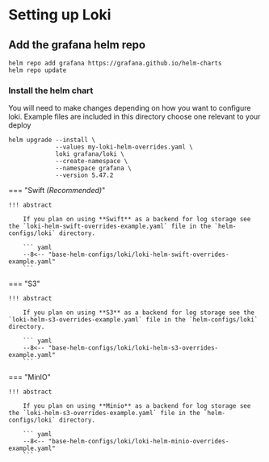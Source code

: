 # Setting up Loki

## Add the grafana helm repo

``` shell
helm repo add grafana https://grafana.github.io/helm-charts
helm repo update
```

### Install the helm chart

You will need to make changes depending on how you want to configure loki. Example files are included in this directory choose one relevant to your deploy

``` shell
helm upgrade --install \
             --values my-loki-helm-overrides.yaml \
             loki grafana/loki \
             --create-namespace \
             --namespace grafana \
             --version 5.47.2
```

=== "Swift _(Recommended)_"

    !!! abstract

        If you plan on using **Swift** as a backend for log storage see the `loki-helm-swift-overrides-example.yaml` file in the `helm-configs/loki` directory.

        ``` yaml
        --8<-- "base-helm-configs/loki/loki-helm-swift-overrides-example.yaml"
        ```

=== "S3"

    !!! abstract

        If you plan on using **S3** as a backend for log storage see the `loki-helm-s3-overrides-example.yaml` file in the `helm-configs/loki` directory.

        ``` yaml
        --8<-- "base-helm-configs/loki/loki-helm-s3-overrides-example.yaml"
        ```

=== "MinIO"

    !!! abstract

        If you plan on using **Minio** as a backend for log storage see the `loki-helm-s3-overrides-example.yaml` file in the `helm-configs/loki` directory.

        ``` yaml
        --8<-- "base-helm-configs/loki/loki-helm-minio-overrides-example.yaml"
        ```
